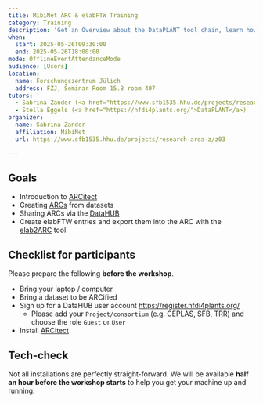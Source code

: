 ```yaml
---
title: MibiNet ARC & elabFTW Training
category: Training
description: 'Get an Overview about the DataPLANT tool chain, learn how to create ARCs, annotate them with metadata and share them via the DataHUB. Short introduction into eLabFTW and the elab2ARC tool.'
when:
  start: 2025-05-26T09:30:00
  end: 2025-05-26T18:00:00
mode: OfflineEventAttendanceMode
audience: [Users]
location:
  name: Forschungszentrum Jülich
  address: FZJ, Seminar Room 15.8 room 407
tutors:
  - Sabrina Zander (<a href="https://www.sfb1535.hhu.de/projects/research-area-z/z03">MibiNet</a>)
  - Stella Eggels (<a href="https://nfdi4plants.org/">DataPLANT</a>)
organizer:
  name: Sabrina Zander
  affiliation: MibiNet
  url: https://www.sfb1535.hhu.de/projects/research-area-z/z03

---
```


## Goals

- Introduction to <a href="https://nfdi4plants.github.io/nfdi4plants.knowledgebase/arcitect/" target="_blank">ARCitect</a>
- Creating <a href="https://arc-rdm.org/" target="_blank">ARCs</a> from datasets
- Sharing ARCs via the <a href="https://nfdi4plants.org/nfdi4plants.knowledgebase/datahub" target="_blank">DataHUB</a>
- Create elabFTW entries and export them into the ARC with the <a href="https://github.com/nfdi4plants/elab2arc" target="_blank">elab2ARC</a> tool

## Checklist for participants

Please prepare the following **before the workshop**.

- Bring your laptop / computer
- Bring a dataset to be ARCified
- Sign up for a DataHUB user account https://register.nfdi4plants.org/
  - Please add your `Project/consortium` (e.g. CEPLAS, SFB, TRR) and choose the role `Guest` or `User`
- Install <a href="https://nfdi4plants.github.io/nfdi4plants.knowledgebase/arcitect/" target="_blank">ARCitect</a>

## Tech-check

Not all installations are perfectly straight-forward. We will be available **half an hour before the workshop starts** to help you get your machine up and running.
